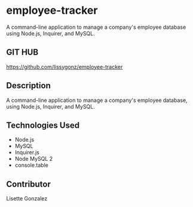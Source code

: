 # employee-tracker

A command-line application to manage a company's employee database using Node.js, Inquirer, and MySQL.

## GIT HUB
https://github.com/lissygonz/employee-tracker

## Description
A command-line application to manage a company's employee database, using Node.js, Inquirer, and MySQL.

## Technologies Used
* Node.js
* MySQL
* Inquirer.js
* Node MySQL 2
* console.table

## Contributor
Lisette Gonzalez